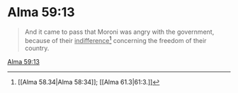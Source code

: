 # Alma 59:13

> And it came to pass that Moroni was angry with the government, because of their <u>indifference</u>[^a] concerning the freedom of their country.

[Alma 59:13](https://www.churchofjesuschrist.org/study/scriptures/bofm/alma/59?lang=eng&id=p13#p13)


[^a]: [[Alma 58.34|Alma 58:34]]; [[Alma 61.3|61:3.]]
